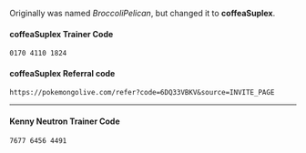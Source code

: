 Originally was named *BroccoliPelican*, but changed it to **coffeaSuplex**.

#### coffeaSuplex Trainer Code

```
0170 4110 1824
```

#### coffeaSuplex Referral code
```
https://pokemongolive.com/refer?code=6DQ33VBKV&source=INVITE_PAGE
```

----
#### Kenny Neutron Trainer Code

```
7677 6456 4491
```

